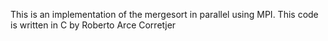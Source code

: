 This is an implementation of the mergesort in parallel
using MPI. This code is written in C by Roberto Arce Corretjer
